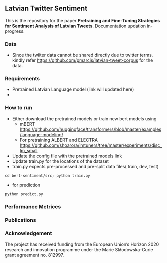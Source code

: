 ## Latvian Twitter Sentiment
This is the repository for the paper **Pretraining and Fine-Tuning Strategies for Sentiment Analysis of Latvian Tweets**. Documentation updation in-progress.

### 

### Data
- Since the twiiter data cannot be shared directly due to twitter terms, kindly refer https://github.com/pmarcis/latvian-tweet-corpus for the data.

### Requirements
- Pretrained Latvian Language model (link will updated here)
-  
### How to run
- Either download the pretrained models or train new bert models using 
  - mBERT https://github.com/huggingface/transformers/blob/master/examples/language-modeling/
  - For pretraining ALBERT and ELECTRA https://github.com/shoarora/lmtuners/tree/master/experiments/disc_lm_small
- Update the config file with the pretrained models link 
- Update train.py for the locations of the dataset
- train.py expects pre-processed and pre-split data files( train, dev, test)

`
cd bert-sentiment/src;
python train.py
`
- for prediction

`
python predict.py
`

### Performance Metrices

### Publications

### Acknowledgement
The project has received funding from the European Union’s Horizon 2020 research and innovation programme under the Marie Skłodowska-Curie grant agreement no. 812997.
